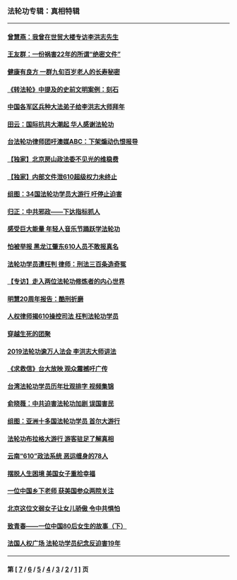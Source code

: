 ### 法轮功专辑：真相特辑
---
#### [曾慧燕：我曾在世贸大楼专访李洪志先生](../../pages/nf4389/n12898729.md?10050430) 
#### [王友群：一份祸害22年的所谓“绝密文件”](../../pages/nf4389/n12871750.md?10050430) 
#### [健康有良方 一群九旬百岁老人的长寿秘密](../../pages/nf4389/n12847475.md?10050430) 
#### [《转法轮》中提及的史前文明案例：刻石](../../pages/nf4389/n12758577.md?10050430) 
#### [中国各军区兵种大法弟子给李洪志大师拜年](../../pages/nf4389/n12750047.md?10050430) 
#### [田云：国际抗共大潮起 华人感谢法轮功](../../pages/nf4389/n12357708.md?10050430) 
#### [台法轮功律师团吁澳媒ABC：下架煽动仇恨报导](../../pages/nf4389/n12279917.md?10050430) 
#### [【独家】北京房山政法委不见光的维稳费](../../pages/nf4389/n12031979.md?10050430) 
#### [【独家】内部文件泄610超级权力未终止](../../pages/nf4389/n12023895.md?10050430) 
#### [组图：34国法轮功学员大游行 吁停止迫害](../../pages/nf4389/n11492658.md?10050430) 
#### [归正：中共邪政——下达指标抓人](../../pages/nf4389/n11474770.md?10050430) 
#### [感受巨大能量 年轻人音乐节踊跃学法轮功](../../pages/nf4389/n11441981.md?10050430) 
#### [怕被举报 黑龙江肇东610人员不敢报真名](../../pages/nf4389/n11436499.md?10050430) 
#### [法轮功学员遭枉判 律师：刑法三百条造奇冤](../../pages/nf4389/n11433943.md?10050430) 
#### [【专访】走入两位法轮功修炼者的内心世界](../../pages/nf4389/n11415623.md?10050430) 
#### [明慧20周年报告：酷刑折磨](../../pages/nf4389/n11387954.md?10050430) 
#### [人权律师揭610操控司法 枉判法轮功学员](../../pages/nf4389/n11313370.md?10050430) 
#### [穿越生死的团聚](../../pages/nf4389/n11258922.md?10050430) 
#### [2019法轮功逾万人法会 李洪志大师讲法](../../pages/nf4389/n11265303.md?10050430) 
#### [《求救信》台大放映 观众震撼吁广传](../../pages/nf4389/n10922251.md?10050430) 
#### [台湾法轮功学员历年壮观排字 视频集锦](../../pages/nf4389/n10878789.md?10050430) 
#### [俞晓薇：中共迫害法轮功加剧 误国害民](../../pages/nf4389/n10859260.md?10050430) 
#### [组图：亚洲十多国法轮功学员 首尔大游行](../../pages/nf4389/n10781149.md?10050430) 
#### [法轮功布拉格大游行 游客驻足了解真相](../../pages/nf4389/n10749360.md?10050430) 
#### [云南“610”政法系统 恶运缠身的78人](../../pages/nf4389/n10747534.md?10050430) 
#### [摆脱人生困境 美国女子重拾幸福](../../pages/nf4389/n10688678.md?10050430) 
#### [一位中国乡下老师 获美国参众两院关注](../../pages/nf4389/n10683927.md?10050430) 
#### [北京这位文弱女子让女儿骄傲 令中共惧怕](../../pages/nf4389/n10668341.md?10050430) 
#### [致青春——一位中国80后女生的故事（下）](../../pages/nf4389/n10642721.md?10050430) 
#### [法国人权广场 法轮功学员纪念反迫害19年](../../pages/nf4389/n10586601.md?10050430) 

---
#### 第 [ [7](./7.md?10050430) / [6](./6.md?10050430) / [5](./5.md?10050430) / [4](./4.md?10050430) / [3](./3.md?10050430) / [2](./2.md?10050430) / [1](./1.md?10050430) ] 页
